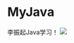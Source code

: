﻿# MyJava
李振起Java学习！
![]("http://img.pconline.com.cn/images/upload/upc/tx/wallpaper/1307/30/c0/23936021_1375171329118_800x600.jpg")